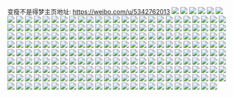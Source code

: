 变瘦不是得梦主页地址: https://weibo.com/u/5342762013 
![](https://wx4.sinaimg.cn/mw2000/005PzGsRgy1h96x46r4ehj32c03407wi.jpg) 
![](https://wx4.sinaimg.cn/mw2000/005PzGsRgy1h93d09px4kj30u01sxti5.jpg) 
![](https://wx4.sinaimg.cn/mw2000/005PzGsRgy1h93d08zjejj30u01sxgv9.jpg) 
![](https://wx4.sinaimg.cn/mw2000/005PzGsRgy1h8s8ygu9bwj318y1ny4pr.jpg) 
![](https://wx4.sinaimg.cn/mw2000/005PzGsRgy1h8s8yhgheej30wi17c163.jpg) 
![](https://wx4.sinaimg.cn/mw2000/005PzGsRgy1h8gis7j0c3j30wi1yc166.jpg) 
![](https://wx4.sinaimg.cn/mw2000/005PzGsRgy1h8dt1bbb51j30v90r478x.jpg) 
![](https://wx4.sinaimg.cn/mw2000/005PzGsRgy1h8cijt3j78j30wi17cgwp.jpg) 
![](https://wx4.sinaimg.cn/mw2000/005PzGsRgy1h8cijtufnlj30wi17c7e8.jpg) 
![](https://wx4.sinaimg.cn/mw2000/005PzGsRgy1h8ciju8l4hj30wi17cn7q.jpg) 
![](https://wx4.sinaimg.cn/mw2000/005PzGsRgy1h8cijsl4j2j30wi17cak4.jpg) 
![](https://wx4.sinaimg.cn/mw2000/005PzGsRgy1h89q62p2jhj30wi17cqbp.jpg) 
![](https://wx4.sinaimg.cn/mw2000/005PzGsRgy1h84dn3mob7j30wi17cwo0.jpg) 
![](https://wx4.sinaimg.cn/mw2000/005PzGsRgy1h81d09bgvhj30wi17cdnn.jpg) 
![](https://wx4.sinaimg.cn/mw2000/005PzGsRgy1h81d0a7fm1j30wi17c10k.jpg) 
![](https://wx4.sinaimg.cn/mw2000/005PzGsRgy1h7vs6gu1iuj30u00gvn3l.jpg) 
![](https://wx4.sinaimg.cn/mw2000/005PzGsRgy1h7vs7r0l6zj30u00gvmzl.jpg) 
![](https://wx4.sinaimg.cn/mw2000/005PzGsRgy1h7qlcyczxaj30tj0yegrs.jpg) 
![](https://wx4.sinaimg.cn/mw2000/005PzGsRgy1h7joc6fjysj32c0340e83.jpg) 
![](https://wx4.sinaimg.cn/mw2000/005PzGsRgy1h7jobjuk7gj32c03401ky.jpg) 
![](https://wx4.sinaimg.cn/mw2000/005PzGsRgy1h7ivyr9zs4j30u010k15g.jpg) 
![](https://wx4.sinaimg.cn/mw2000/005PzGsRgy1h7ivypx0rqj30u01bz7lb.jpg) 
![](https://wx4.sinaimg.cn/mw2000/005PzGsRgy1h7eib2l65vj32c0340hdv.jpg) 
![](https://wx4.sinaimg.cn/mw2000/005PzGsRgy1h7eib0besoj30wi17c7nj.jpg) 
![](https://wx4.sinaimg.cn/mw2000/005PzGsRgy1h7eiazlehcj30wi17c4fw.jpg) 
![](https://wx4.sinaimg.cn/mw2000/005PzGsRgy1h6qb9xwfgjj30wi1ycds0.jpg) 
![](https://wx4.sinaimg.cn/mw2000/005PzGsRgy1h6qb5i5f6jj32c0340kjl.jpg) 
![](https://wx4.sinaimg.cn/mw2000/005PzGsRgy1h6qb5a42vbj32c0340qc1.jpg) 
![](https://wx4.sinaimg.cn/mw2000/005PzGsRgy1h6qb5dwvnuj33402c0hdt.jpg) 
![](https://wx4.sinaimg.cn/mw2000/005PzGsRgy1h6qb4hrm29j32c0340e82.jpg) 
![](https://wx4.sinaimg.cn/mw2000/005PzGsRgy1h6ozvw17a7j31yc0wi4qq.jpg) 
![](https://wx4.sinaimg.cn/mw2000/005PzGsRgy1h6ozw2qqv3j31yc0wie81.jpg) 
![](https://wx4.sinaimg.cn/mw2000/005PzGsRgy1h6ozw7xjfjj31yc0wiu0x.jpg) 
![](https://wx4.sinaimg.cn/mw2000/005PzGsRgy1h6ozwcnu82j31yc0wib29.jpg) 
![](https://wx4.sinaimg.cn/mw2000/005PzGsRgy1h6cizr9mryj31yc0wikjl.jpg) 
![](https://wx4.sinaimg.cn/mw2000/005PzGsRgy1h6cizk527dj31yc0wihdt.jpg) 
![](https://wx4.sinaimg.cn/mw2000/005PzGsRgy1h6cj19p2omj31yc0wib29.jpg) 
![](https://wx4.sinaimg.cn/mw2000/005PzGsRgy1h5te0pxepej30tt0wtq40.jpg) 
![](https://wx4.sinaimg.cn/mw2000/005PzGsRgy1h5sqevkbgvj33402c04qp.jpg) 
![](https://wx4.sinaimg.cn/mw2000/005PzGsRgy1h5rkkfmka8j31yc0wiu0x.jpg) 
![](https://wx4.sinaimg.cn/mw2000/005PzGsRgy1h5rkkd89naj31yc0wikjl.jpg) 
![](https://wx4.sinaimg.cn/mw2000/005PzGsRgy1h5rkkht33wj31yc0wikjl.jpg) 
![](https://wx4.sinaimg.cn/mw2000/005PzGsRgy1h5idi3r276j30wi17c7iy.jpg) 
![](https://wx4.sinaimg.cn/mw2000/005PzGsRgy1h5idi4hs0vj30wi17caqi.jpg) 
![](https://wx4.sinaimg.cn/mw2000/005PzGsRgy1h5idi2u0emj30wi17ctna.jpg) 
![](https://wx4.sinaimg.cn/mw2000/005PzGsRgy1h5idi57t3fj30wi17ctnk.jpg) 
![](https://wx4.sinaimg.cn/mw2000/005PzGsRgy1h4x0j8byh1j30wi17cwoc.jpg) 
![](https://wx4.sinaimg.cn/mw2000/005PzGsRgy1h4x0j8wq8ej30wi17cdq2.jpg) 
![](https://wx4.sinaimg.cn/mw2000/005PzGsRgy1h4x0j7bo54j30wi17caku.jpg) 
![](https://wx4.sinaimg.cn/mw2000/005PzGsRgy1h4wayn6sm4j30wi1yc4qp.jpg) 
![](https://wx4.sinaimg.cn/mw2000/005PzGsRgy1h4waylkzzrj30wi1ycx6p.jpg) 
![](https://wx4.sinaimg.cn/mw2000/005PzGsRgy1h4wayuhpoij30wi1ycx6p.jpg) 
![](https://wx4.sinaimg.cn/mw2000/005PzGsRgy1h4qoq60oh0j32c03404qq.jpg) 
![](https://wx4.sinaimg.cn/mw2000/005PzGsRgy1h4qoq8k845j30wi17c7f7.jpg) 
![](https://wx4.sinaimg.cn/mw2000/005PzGsRgy1h4qoq9lmo7j30wi17cdpj.jpg) 
![](https://wx4.sinaimg.cn/mw2000/005PzGsRgy1h4qoval58xj30wi17c13s.jpg) 
![](https://wx4.sinaimg.cn/mw2000/005PzGsRgy1h4qoq7qdd8j32c0340qv5.jpg) 
![](https://wx4.sinaimg.cn/mw2000/005PzGsRgy1h4lx4sz6zgj30wi0vsdo2.jpg) 
![](https://wx4.sinaimg.cn/mw2000/005PzGsRgy1h4lx4sbxvlj30tn0jhjus.jpg) 
![](https://wx4.sinaimg.cn/mw2000/005PzGsRgy1h4lsnln681j30wi17ck80.jpg) 
![](https://wx4.sinaimg.cn/mw2000/005PzGsRgy1h4lsnh0ll0j30wi17cdqp.jpg) 
![](https://wx4.sinaimg.cn/mw2000/005PzGsRgy1h4aefyqg7xj30wi17cthw.jpg) 
![](https://wx4.sinaimg.cn/mw2000/005PzGsRgy1h3wl2mcuj1j30sx0y9k35.jpg) 
![](https://wx4.sinaimg.cn/mw2000/005PzGsRgy1h3vcyyy0kbj30wi17c48r.jpg) 
![](https://wx4.sinaimg.cn/mw2000/005PzGsRgy1h37qgxq2rfj30wi17c4bs.jpg) 
![](https://wx4.sinaimg.cn/mw2000/005PzGsRgy1h37qgwtmw3j30wi17cgyn.jpg) 
![](https://wx4.sinaimg.cn/mw2000/005PzGsRgy1h32es59y0nj30u00x7gtg.jpg) 
![](https://wx4.sinaimg.cn/mw2000/005PzGsRgy1h2rybexijuj30xc206dto.jpg) 
![](https://wx4.sinaimg.cn/mw2000/005PzGsRgy1h22psulsunj30he0bjmyw.jpg) 
![](https://wx4.sinaimg.cn/mw2000/005PzGsRgy1h22pswebqaj30q513cqgg.jpg) 
![](https://wx4.sinaimg.cn/mw2000/005PzGsRgy1h1w6rdnhgpj30hg0ge771.jpg) 
![](https://wx4.sinaimg.cn/mw2000/005PzGsRgy1h1w6reff38j30wi17cduc.jpg) 
![](https://wx4.sinaimg.cn/mw2000/005PzGsRgy1h1idx3g7vcj31yc0wi1kx.jpg) 
![](https://wx4.sinaimg.cn/mw2000/005PzGsRgy1gyhunpgfraj30mh04fjsh.jpg) 
![](https://wx4.sinaimg.cn/mw2000/005PzGsRgy1gy5b3szb4qj30vc15s49d.jpg) 
![](https://wx4.sinaimg.cn/mw2000/005PzGsRgy1gy5b3tf3lhj30vc15sn7b.jpg) 
![](https://wx4.sinaimg.cn/mw2000/005PzGsRgy1gxde9g3ks1j32c0340b2a.jpg) 
![](https://wx4.sinaimg.cn/mw2000/005PzGsRgy1gwz9z7034tj31sc2dsx6p.jpg) 
![](https://wx4.sinaimg.cn/mw2000/005PzGsRgy1gwj51jo1vpj30u012fgu0.jpg) 
![](https://wx4.sinaimg.cn/mw2000/005PzGsRgy1gvy9wc6s45j30mi0mimz2.jpg) 
![](https://wx4.sinaimg.cn/mw2000/005PzGsRgy1gvtmyelap3j32c02c07wh.jpg) 
![](https://wx4.sinaimg.cn/mw2000/005PzGsRgy1gvkfyogb25j60br09jjrs02.jpg) 
![](https://wx4.sinaimg.cn/mw2000/005PzGsRgy1gvco8858puj61900tzk0v02.jpg) 
![](https://wx4.sinaimg.cn/mw2000/005PzGsRly1gv7xsqslr8j60h603uwen02.jpg) 
![](https://wx4.sinaimg.cn/mw2000/005PzGsRly1gv7xsqn1ypj60ek0ekmxd02.jpg) 
![](https://wx4.sinaimg.cn/mw2000/005PzGsRgy1gv332serqnj60l30nlwjo02.jpg) 
![](https://wx4.sinaimg.cn/mw2000/005PzGsRgy1gusylbgk3kj60u01syncc02.jpg) 
![](https://wx4.sinaimg.cn/mw2000/005PzGsRgy1guh6582zerj60u01sx4ew02.jpg) 
![](https://wx4.sinaimg.cn/mw2000/005PzGsRgy1guh6592j90j60u01sx7mb02.jpg) 
![](https://wx4.sinaimg.cn/mw2000/005PzGsRly1gtvcysjb32j60to13ogo502.jpg) 
![](https://wx4.sinaimg.cn/mw2000/005PzGsRgy1gt74nhx8j6j30u00gdwg7.jpg) 
![](https://wx4.sinaimg.cn/mw2000/005PzGsRgy1gshfskdolhj30to1d1u0x.jpg) 
![](https://wx4.sinaimg.cn/mw2000/005PzGsRgy1gsaq6b1bvtj30u00hmwhe.jpg) 
![](https://wx4.sinaimg.cn/mw2000/005PzGsRgy1gs2n09toiuj30wi0odgqc.jpg) 
![](https://wx4.sinaimg.cn/mw2000/005PzGsRgy1grye9vce5tj315s15se81.jpg) 
![](https://wx4.sinaimg.cn/mw2000/005PzGsRgy1grx3ofh5elj30u00u0jrr.jpg) 
![](https://wx4.sinaimg.cn/mw2000/005PzGsRgy1grx3og4ejcj32c0340avu.jpg) 
![](https://wx4.sinaimg.cn/mw2000/005PzGsRgy1grx3ohtc9sj32c03401ky.jpg) 
![](https://wx4.sinaimg.cn/mw2000/005PzGsRgy1grx3ojbq8yj32c0340u0y.jpg) 
![](https://wx4.sinaimg.cn/mw2000/005PzGsRgy1grmvqqa7ynj30vc15s7d5.jpg) 
![](https://wx4.sinaimg.cn/mw2000/005PzGsRgy1grmvqs1nt0j33402c0hdt.jpg) 
![](https://wx4.sinaimg.cn/mw2000/005PzGsRgy1grmvqp1aj1j33402c0hdt.jpg) 
![](https://wx4.sinaimg.cn/mw2000/005PzGsRgy1grmvquzck2j33402c0e83.jpg) 
![](https://wx4.sinaimg.cn/mw2000/005PzGsRgy1grmvqywkuoj33402c0b2b.jpg) 
![](https://wx4.sinaimg.cn/mw2000/005PzGsRgy1grmvr2mgxhj33402c0x6p.jpg) 
![](https://wx4.sinaimg.cn/mw2000/005PzGsRgy1grfm7j0xrjj33402c0nbd.jpg) 
![](https://wx4.sinaimg.cn/mw2000/005PzGsRgy1grfm7nrvfdj32c0340b2a.jpg) 
![](https://wx4.sinaimg.cn/mw2000/005PzGsRgy1grfm8q7b12j33402c0b29.jpg) 
![](https://wx4.sinaimg.cn/mw2000/005PzGsRgy1grfm7olwm7j30vc15s143.jpg) 
![](https://wx4.sinaimg.cn/mw2000/005PzGsRgy1gregaexl5nj30vc15s4qp.jpg) 
![](https://wx4.sinaimg.cn/mw2000/005PzGsRgy1grd9uazprbj32c0340x6q.jpg) 
![](https://wx4.sinaimg.cn/mw2000/005PzGsRgy1grd9u8oarvj32c0340qv6.jpg) 
![](https://wx4.sinaimg.cn/mw2000/005PzGsRgy1grc13kc4xoj30dw0dwwel.jpg) 
![](https://wx4.sinaimg.cn/mw2000/005PzGsRgy1grc13jjj9ij30vc15s7wh.jpg) 
![](https://wx4.sinaimg.cn/mw2000/005PzGsRgy1gr7b29v7apj30ku0rsae4.jpg) 
![](https://wx4.sinaimg.cn/mw2000/005PzGsRgy1gr7b2966tvj30vc15s4as.jpg) 
![](https://wx4.sinaimg.cn/mw2000/005PzGsRgy1gr7b2b2wxij315s0vce81.jpg) 
![](https://wx4.sinaimg.cn/mw2000/005PzGsRgy1gr1iuz0xesj32c0340b2a.jpg) 
![](https://wx4.sinaimg.cn/mw2000/005PzGsRgy1gr1iv2brmjj62c0340u0y02.jpg) 
![](https://wx4.sinaimg.cn/mw2000/005PzGsRgy1gr1iv5u98nj33402c0e82.jpg) 
![](https://wx4.sinaimg.cn/mw2000/005PzGsRgy1gr1iv720fej30vc0vc13k.jpg) 
![](https://wx4.sinaimg.cn/mw2000/005PzGsRgy1gqx5ub3un6j30vc15sgtc.jpg) 
![](https://wx4.sinaimg.cn/mw2000/005PzGsRgy1gqx5uc6l7xj30vc15s7fk.jpg) 
![](https://wx4.sinaimg.cn/mw2000/005PzGsRgy1gql4cq2uy2j32c0340e81.jpg) 
![](https://wx4.sinaimg.cn/mw2000/005PzGsRgy1gql4csqqp2j32c0340x6p.jpg) 
![](https://wx4.sinaimg.cn/mw2000/005PzGsRgy1gql4cnu7bjj32c0340qv5.jpg) 
![](https://wx4.sinaimg.cn/mw2000/005PzGsRgy1gql4cxi0qij32c0340tiy.jpg) 
![](https://wx4.sinaimg.cn/mw2000/005PzGsRgy1gql4cupwaoj32c03404qp.jpg) 
![](https://wx4.sinaimg.cn/mw2000/005PzGsRgy1gql4cwjfwqj32c03407wh.jpg) 
![](https://wx4.sinaimg.cn/mw2000/005PzGsRgy1got2gokohrj31jt22fb2a.jpg) 
![](https://wx4.sinaimg.cn/mw2000/005PzGsRgy1got2gnmejaj30zk24yb29.jpg) 
![](https://wx4.sinaimg.cn/mw2000/005PzGsRgy1got2gpk2mjj30zk280b2a.jpg) 
![](https://wx4.sinaimg.cn/mw2000/005PzGsRgy1got2gqoyxsj31o01o0hdt.jpg) 
![](https://wx4.sinaimg.cn/mw2000/005PzGsRgy1got2gu39udj31o02804qq.jpg) 
![](https://wx4.sinaimg.cn/mw2000/005PzGsRgy1got2h1icrgj33402c01l0.jpg) 
![](https://wx4.sinaimg.cn/mw2000/005PzGsRgy1goi9c1s2g5j30u00u0nme.jpg) 
![](https://wx4.sinaimg.cn/mw2000/005PzGsRgy1goi9bzwtgvj32o02o01kz.jpg) 
![](https://wx4.sinaimg.cn/mw2000/005PzGsRgy1gnepuaefnkj32o02o04qr.jpg) 
![](https://wx4.sinaimg.cn/mw2000/005PzGsRgy1gnepudan10j32o02o0e82.jpg) 
![](https://wx4.sinaimg.cn/mw2000/005PzGsRgy1gnepuicj4fj32o02o0qv6.jpg) 
![](https://wx4.sinaimg.cn/mw2000/005PzGsRgy1gn209ll47sj30r20e4gnx.jpg) 
![](https://wx4.sinaimg.cn/mw2000/005PzGsRgy1gmxfsardvvj30tz0tzjzi.jpg) 
![](https://wx4.sinaimg.cn/mw2000/005PzGsRgy1gmxfsbmdbjj30tz0tz7ac.jpg) 
![](https://wx4.sinaimg.cn/mw2000/005PzGsRgy1gmmwc7xipoj31da1phb2a.jpg) 
![](https://wx4.sinaimg.cn/mw2000/005PzGsRgy1gm43kdcfy5j32o02o07wk.jpg) 
![](https://wx4.sinaimg.cn/mw2000/005PzGsRgy1gm43kfildbj32dc2dckjp.jpg) 
![](https://wx4.sinaimg.cn/mw2000/005PzGsRgy1gm43kh3nw3j32o02o0b2a.jpg) 
![](https://wx4.sinaimg.cn/mw2000/005PzGsRgy1gm43ki2wzrj31c81c84qq.jpg) 
![](https://wx4.sinaimg.cn/mw2000/005PzGsRgy1gm43kjdi4fj32b82b8hdw.jpg) 
![](https://wx4.sinaimg.cn/mw2000/005PzGsRgy1gm43kky7drj326i26ie85.jpg) 
![](https://wx4.sinaimg.cn/mw2000/005PzGsRgy1glh4bs90xtj30cv07i0te.jpg) 
![](https://wx4.sinaimg.cn/mw2000/005PzGsRgy1glh4bskjtyj307j0333ya.jpg) 
![](https://wx4.sinaimg.cn/mw2000/005PzGsRgy1glbai3ksipj30r20f80v8.jpg) 
![](https://wx4.sinaimg.cn/mw2000/005PzGsRgy1gl9jzg5yj7j32o02o0qv6.jpg) 
![](https://wx4.sinaimg.cn/mw2000/005PzGsRgy1gl8dr4qjgij30f00f03z7.jpg) 
![](https://wx4.sinaimg.cn/mw2000/005PzGsRgy1gl48brg0tij30r20r2jt3.jpg) 
![](https://wx4.sinaimg.cn/mw2000/005PzGsRgy1gl077r1579j30tq0exmyh.jpg) 
![](https://wx4.sinaimg.cn/mw2000/005PzGsRgy1gl07720yrtj32o02o0e82.jpg) 
![](https://wx4.sinaimg.cn/mw2000/005PzGsRgy1gkuug6qgmrj3140140hdt.jpg) 
![](https://wx4.sinaimg.cn/mw2000/005PzGsRgy1gkuug7b18tj3140140x3b.jpg) 
![](https://wx4.sinaimg.cn/mw2000/005PzGsRgy1gkr5shndtjj30so0so4a8.jpg) 
![](https://wx4.sinaimg.cn/mw2000/005PzGsRgy1gkc6xdq967j30r210wq7i.jpg) 
![](https://wx4.sinaimg.cn/mw2000/005PzGsRgy1gkbz6wxc0nj31rc0u0gpz.jpg) 
![](https://wx4.sinaimg.cn/mw2000/005PzGsRgy1gkbz7eoz0vj31rc0u04qp.jpg) 
![](https://wx4.sinaimg.cn/mw2000/005PzGsRgy1gk9uydu8p5j30r20w4q3x.jpg) 
![](https://wx4.sinaimg.cn/mw2000/005PzGsRgy1gk9uxquh2ij30r20cj74o.jpg) 
![](https://wx4.sinaimg.cn/mw2000/005PzGsRgy1gk0xv33fzjj32dc2dc4qv.jpg) 
![](https://wx4.sinaimg.cn/mw2000/005PzGsRgy1gjzj0q9rfrj3140140u0x.jpg) 
![](https://wx4.sinaimg.cn/mw2000/005PzGsRgy1gjzjfsx1elj3140140kjl.jpg) 
![](https://wx4.sinaimg.cn/mw2000/005PzGsRgy1gjzjgslv6zj32o02o0e82.jpg) 
![](https://wx4.sinaimg.cn/mw2000/005PzGsRgy1gjs5m0x1gvj30j30dnabx.jpg) 
![](https://wx4.sinaimg.cn/mw2000/005PzGsRgy1gjm63wkqnsj31rc0u0qr9.jpg) 
![](https://wx4.sinaimg.cn/mw2000/005PzGsRgy1gjlbknca6hj31rc0u0ape.jpg) 
![](https://wx4.sinaimg.cn/mw2000/005PzGsRgy1gjlbkntjnbj31rc0u04n9.jpg) 
![](https://wx4.sinaimg.cn/mw2000/005PzGsRgy1gjfnl72s9fj30r20vhgqm.jpg) 
![](https://wx4.sinaimg.cn/mw2000/005PzGsRgy1gj73oo31uoj315x0u0acf.jpg) 
![](https://wx4.sinaimg.cn/mw2000/005PzGsRgy1gj73oof74tj30r20kuab4.jpg) 
![](https://wx4.sinaimg.cn/mw2000/005PzGsRgy1gj73p233qrj30r20l2ab6.jpg) 
![](https://wx4.sinaimg.cn/mw2000/005PzGsRgy1gixlgo49y1j31rc0u01e7.jpg) 
![](https://wx4.sinaimg.cn/mw2000/005PzGsRgy1gixlgoidodj31rc0u07my.jpg) 
![](https://wx4.sinaimg.cn/mw2000/005PzGsRgy1gixlgp1tnrj31rc0u0h4g.jpg) 
![](https://wx4.sinaimg.cn/mw2000/005PzGsRgy1git1e4p7xej30r21ce79l.jpg) 
![](https://wx4.sinaimg.cn/mw2000/005PzGsRgy1giohy85wrdj30u00u04aq.jpg) 
![](https://wx4.sinaimg.cn/mw2000/005PzGsRgy1giohz7d3p4j30u0140qu9.jpg) 
![](https://wx4.sinaimg.cn/mw2000/005PzGsRgy1gh9jwd74y5j30r20xgn1a.jpg) 
![](https://wx4.sinaimg.cn/mw2000/005PzGsRgy1gh093l5menj31rc0u0k4c.jpg) 
![](https://wx4.sinaimg.cn/mw2000/005PzGsRgy1gg4hktra2yj30u0140gpw.jpg) 
![](https://wx4.sinaimg.cn/mw2000/005PzGsRgy1gbyt7mvia4j31rc0u0qd8.jpg) 
![](https://wx4.sinaimg.cn/mw2000/005PzGsRgy1gb70jut80gj30u00u0jtw.jpg) 
![](https://wx4.sinaimg.cn/mw2000/005PzGsRly1ga61oitigsj31s01y67wh.jpg) 
![](https://wx4.sinaimg.cn/mw2000/005PzGsRly1ga61ojjc0nj31s01wr7wh.jpg) 
![](https://wx4.sinaimg.cn/mw2000/005PzGsRly1ga61om5u9lj31w02ionpg.jpg) 
![](https://wx4.sinaimg.cn/mw2000/005PzGsRly1ga61on8zo6j31c01c01kx.jpg) 
![](https://wx4.sinaimg.cn/mw2000/005PzGsRly1g9yovtpv6oj30r20twwi6.jpg) 
![](https://wx4.sinaimg.cn/mw2000/005PzGsRly1g9yowvjzsvj30r20sx77k.jpg) 
![](https://wx4.sinaimg.cn/mw2000/005PzGsRgy1g9abn843l6j32401eoqv6.jpg) 
![](https://wx4.sinaimg.cn/mw2000/005PzGsRgy1g9abpzkzi0j31w01w0qv7.jpg) 
![](https://wx4.sinaimg.cn/mw2000/005PzGsRgy1g8qw4pc8l6j30u00u012s.jpg) 
![](https://wx4.sinaimg.cn/mw2000/005PzGsRgy1g84tms4chdj30u00u0tde.jpg) 
![](https://wx4.sinaimg.cn/mw2000/005PzGsRgy1g84tmsnhjtj30u00u0myp.jpg) 
![](https://wx4.sinaimg.cn/mw2000/005PzGsRgy1g84tmt7sewj30u00u0jv5.jpg) 
![](https://wx4.sinaimg.cn/mw2000/005PzGsRgy1g84tmtszt3j30u00u0qbc.jpg) 
![](https://wx4.sinaimg.cn/mw2000/005PzGsRgy1g84tmumjg5j31400u0n4b.jpg) 
![](https://wx4.sinaimg.cn/mw2000/005PzGsRgy1g84tmvbouej30u0140jvb.jpg) 
![](https://wx4.sinaimg.cn/mw2000/005PzGsRgy1g74u7nyp9vj30u00u0n15.jpg) 
![](https://wx4.sinaimg.cn/mw2000/005PzGsRgy1g5zdwkkemsj30u00u0gr9.jpg) 
![](https://wx4.sinaimg.cn/mw2000/005PzGsRgy1g5zdwv6dj3j30u00u0thz.jpg) 
![](https://wx4.sinaimg.cn/mw2000/005PzGsRgy1g5qjpw90ulj30u00u04cr.jpg) 
![](https://wx4.sinaimg.cn/mw2000/005PzGsRgy1g5qjqrpeu8j32o02o0x6p.jpg) 
![](https://wx4.sinaimg.cn/mw2000/005PzGsRgy1g5qjtb8ma9j30u00u0wl5.jpg) 
![](https://wx4.sinaimg.cn/mw2000/005PzGsRgy1g5qjueawcgj32o02o07wj.jpg) 
![](https://wx4.sinaimg.cn/mw2000/005PzGsRgy1g5qjuu8g16j32o02o0e82.jpg) 
![](https://wx4.sinaimg.cn/mw2000/005PzGsRgy1g5qjv1quyej30ku0kujv2.jpg) 
![](https://wx4.sinaimg.cn/mw2000/005PzGsRly1g4a6f58k2rj30c80bngme.jpg) 
![](https://wx4.sinaimg.cn/mw2000/005PzGsRgy1g458fitd0ij31p40u0q7w.jpg) 
![](https://wx4.sinaimg.cn/mw2000/005PzGsRgy1g3xm2bwksbj30c80auq37.jpg) 
![](https://wx4.sinaimg.cn/mw2000/005PzGsRgy1g3qfz5vyoyj30u0140n29.jpg) 
![](https://wx4.sinaimg.cn/mw2000/005PzGsRly1fz15b0n6mmj30r20f7wga.jpg) 
![](https://wx4.sinaimg.cn/mw2000/005PzGsRgy1fxp7w6ej2hj30u00eqads.jpg) 
![](https://wx4.sinaimg.cn/mw2000/005PzGsRgy1fvo52h7lf9j30zk0qo44k.jpg) 
![](https://wx4.sinaimg.cn/mw2000/005PzGsRgy1fvo53ia839j30qo103q7s.jpg) 
![](https://wx4.sinaimg.cn/mw2000/005PzGsRgy1fvh42xhpm9j30qo0qoq6r.jpg) 
![](https://wx4.sinaimg.cn/mw2000/005PzGsRgy1fvh43a46lhj30qo0qowj8.jpg) 
![](https://wx4.sinaimg.cn/mw2000/005PzGsRgy1fvh440tuawj30qo0qotdi.jpg) 
![](https://wx4.sinaimg.cn/mw2000/005PzGsRgy1fv212lgwvuj30e70u0aec.jpg) 
![](https://wx4.sinaimg.cn/mw2000/005PzGsRgy1fv212f3r1cj30e70u0jvq.jpg) 
![](https://wx4.sinaimg.cn/mw2000/005PzGsRgy1fv213i2rlcj30e70u0n14.jpg) 
![](https://wx4.sinaimg.cn/mw2000/005PzGsRgy1fv213z9qywj30e70u0780.jpg) 
![](https://wx4.sinaimg.cn/mw2000/005PzGsRgy1fuarvrr5sqj31901o04qp.jpg) 
![](https://wx4.sinaimg.cn/mw2000/005PzGsRgy1ftopjo3a36j30u00u0kga.jpg) 
